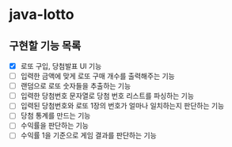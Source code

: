 # java-lotto

## 구현할 기능 목록

* [X]  로또 구입, 당첨발표 UI 기능
* [ ]  입력한 금액에 맞게 로또 구매 개수를 출력해주는 기능
* [ ]  랜덤으로 로또 숫자들을 추출하는 기능
* [ ]  입력한 당첨번호 문자열로 당첨 번호 리스트를 파싱하는 기능
* [ ]  입력된 당첨번호와 로또 1장의 번호가 얼마나 일치하는지 판단하는 기능
* [ ]  당첨 통계를 만드는 기능
* [ ]  수익률을 판단하는 기능
* [ ]  수익률 1을 기준으로 게임 결과를 판단하는 기능
